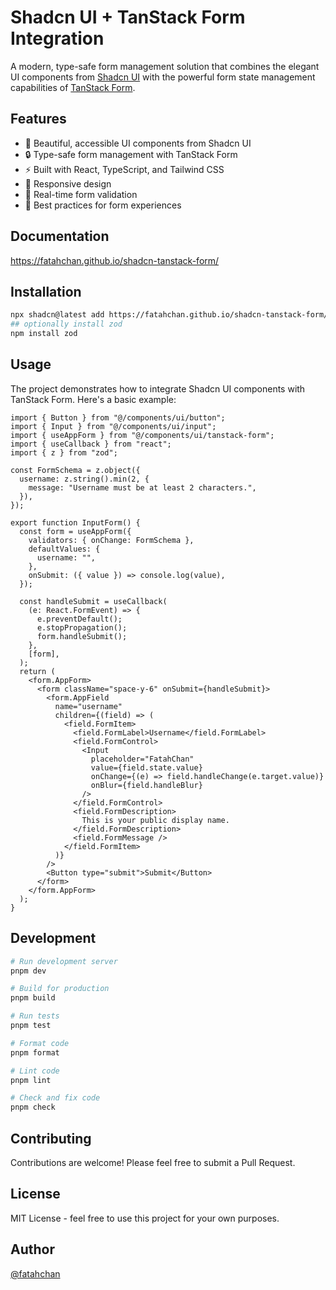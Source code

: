 # Shadcn UI + TanStack Form Integration

A modern, type-safe form management solution that combines the elegant UI components from [Shadcn UI](https://ui.shadcn.com) with the powerful form state management capabilities of [TanStack Form](https://tanstack.com/form).

## Features

- 🎨 Beautiful, accessible UI components from Shadcn UI
- 🔒 Type-safe form management with TanStack Form
- ⚡ Built with React, TypeScript, and Tailwind CSS
- 📱 Responsive design
- 🔄 Real-time form validation
- 🎯 Best practices for form experiences

## Documentation

https://fatahchan.github.io/shadcn-tanstack-form/

## Installation

```bash
npx shadcn@latest add https://fatahchan.github.io/shadcn-tanstack-form/r/tanstack-form.json
## optionally install zod
npm install zod
```

## Usage

The project demonstrates how to integrate Shadcn UI components with TanStack Form. Here's a basic example:

```tsx
import { Button } from "@/components/ui/button";
import { Input } from "@/components/ui/input";
import { useAppForm } from "@/components/ui/tanstack-form";
import { useCallback } from "react";
import { z } from "zod";

const FormSchema = z.object({
  username: z.string().min(2, {
    message: "Username must be at least 2 characters.",
  }),
});

export function InputForm() {
  const form = useAppForm({
    validators: { onChange: FormSchema },
    defaultValues: {
      username: "",
    },
    onSubmit: ({ value }) => console.log(value),
  });

  const handleSubmit = useCallback(
    (e: React.FormEvent) => {
      e.preventDefault();
      e.stopPropagation();
      form.handleSubmit();
    },
    [form],
  );
  return (
    <form.AppForm>
      <form className="space-y-6" onSubmit={handleSubmit}>
        <form.AppField
          name="username"
          children={(field) => (
            <field.FormItem>
              <field.FormLabel>Username</field.FormLabel>
              <field.FormControl>
                <Input
                  placeholder="FatahChan"
                  value={field.state.value}
                  onChange={(e) => field.handleChange(e.target.value)}
                  onBlur={field.handleBlur}
                />
              </field.FormControl>
              <field.FormDescription>
                This is your public display name.
              </field.FormDescription>
              <field.FormMessage />
            </field.FormItem>
          )}
        />
        <Button type="submit">Submit</Button>
      </form>
    </form.AppForm>
  );
}
```

## Development

```bash
# Run development server
pnpm dev

# Build for production
pnpm build

# Run tests
pnpm test

# Format code
pnpm format

# Lint code
pnpm lint

# Check and fix code
pnpm check
```

## Contributing

Contributions are welcome! Please feel free to submit a Pull Request.

## License

MIT License - feel free to use this project for your own purposes.

## Author

[@fatahchan](https://github.com/fatahchan)
